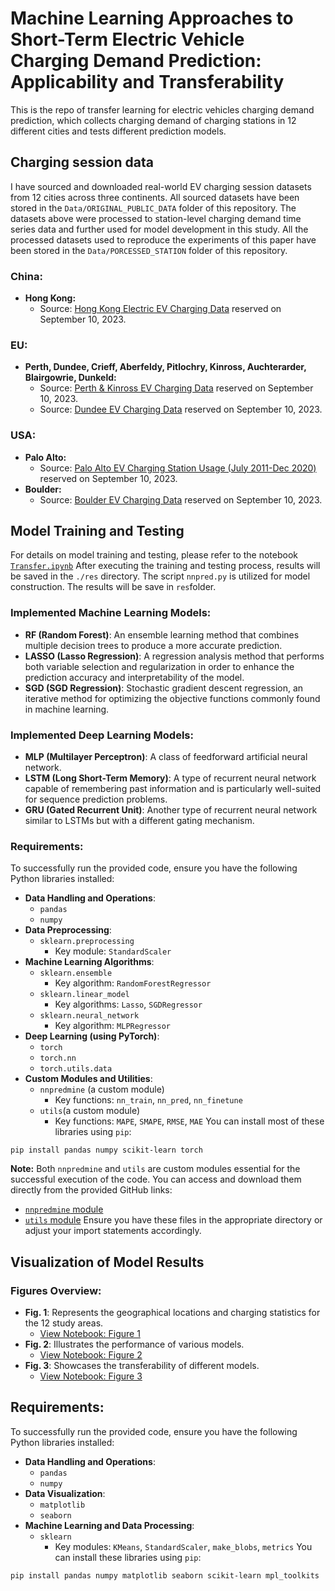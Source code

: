 

# Machine Learning Approaches to Short-Term Electric Vehicle Charging Demand Prediction: Applicability and Transferability
This is the repo of transfer learning for electric vehicles charging demand prediction, which collects charging demand of charging stations in 12 different cities and tests different prediction models.
## Charging session data
I have sourced and downloaded real-world EV charging session datasets from 12 cities across three continents. All sourced datasets have been stored in the `Data/ORIGINAL_PUBLIC_DATA` folder of this repository. The datasets above were processed to station-level charging demand time series data and further used for model development in this study. All the processed datasets used to reproduce the experiments of this paper have been stored in the `Data/PORCESSED_STATION` folder of this repository.
### China:
- **Hong Kong:** 
  - Source: [Hong Kong Electric EV Charging Data](https://sc.hkelectric.com/TuniS/www.hkelectric.com/zh/smart-power-services/ev-charging-solution/location-map) reserved on September 10, 2023.
### EU:
- **Perth, Dundee, Crieff, Aberfeldy, Pitlochry, Kinross, Auchterarder, Blairgowrie, Dunkeld:** 
  - Source: [Perth & Kinross EV Charging Data](https://data.pkc.gov.uk/dataset/ev-charging-data) reserved on September 10, 2023.
  - Source: [Dundee EV Charging Data](https://data.dundeecity.gov.uk/dataset/ev-charging-data) reserved on September 10, 2023.
### USA:
- **Palo Alto:**
  - Source: [Palo Alto EV Charging Station Usage (July 2011-Dec 2020)](https://data.cityofpaloalto.org/dataviews/257812/electric-vehicle-charging-station-usage-july-2011-dec-2020/) reserved on September 10, 2023.
- **Boulder:**
  - Source: [Boulder EV Charging Data](https://open-data.bouldercolorado.gov/datasets/95992b3938be4622b07f0b05eba95d4c_0/explore) reserved on September 10, 2023.

## Model Training and Testing
For details on model training and testing, please refer to the notebook [`Transfer.ipynb`](https://github.com/WangSY618/Transfer-learning/blob/main/Transfer.ipynb) 
After executing the training and testing process, results will be saved in the `./res` directory. 
The script `nnpred.py` is utilized for model construction. The results will be save in `res`folder.

### Implemented Machine Learning Models:
- **RF (Random Forest)**: An ensemble learning method that combines multiple decision trees to produce a more accurate prediction.
- **LASSO (Lasso Regression)**: A regression analysis method that performs both variable selection and regularization in order to enhance the prediction accuracy and interpretability of the model.
- **SGD (SGD Regression)**: Stochastic gradient descent regression, an iterative method for optimizing the objective functions commonly found in machine learning.
### Implemented Deep Learning Models:
- **MLP (Multilayer Perceptron)**: A class of feedforward artificial neural network.
- **LSTM (Long Short-Term Memory)**: A type of recurrent neural network capable of remembering past information and is particularly well-suited for sequence prediction problems.
- **GRU (Gated Recurrent Unit)**: Another type of recurrent neural network similar to LSTMs but with a different gating mechanism.
### Requirements:
To successfully run the provided code, ensure you have the following Python libraries installed:
- **Data Handling and Operations**: 
  - `pandas`
  - `numpy`
- **Data Preprocessing**: 
  - `sklearn.preprocessing`
    - Key module: `StandardScaler`
- **Machine Learning Algorithms**: 
  - `sklearn.ensemble`
    - Key algorithm: `RandomForestRegressor`
  - `sklearn.linear_model`
    - Key algorithms: `Lasso`, `SGDRegressor`
  - `sklearn.neural_network`
    - Key algorithm: `MLPRegressor`
- **Deep Learning (using PyTorch)**:
  - `torch`
  - `torch.nn`
  - `torch.utils.data`
- **Custom Modules and Utilities**: 
  - `nnpredmine` (a custom module)
    - Key functions: `nn_train`, `nn_pred`, `nn_finetune`
  - `utils`(a custom module)
    - Key functions: `MAPE`, `SMAPE`, `RMSE`, `MAE`
You can install most of these libraries using `pip`:
```
pip install pandas numpy scikit-learn torch
```
**Note:** Both `nnpredmine` and `utils` are custom modules essential for the successful execution of the code. You can access and download them directly from the provided GitHub links:
- [`nnpredmine` module](https://github.com/WangSY618/Transfer-learning/blob/main/nnpred.py)
- [`utils` module](https://github.com/WangSY618/Transfer-learning/blob/main/utils.py)
Ensure you have these files in the appropriate directory or adjust your import statements accordingly.

## Visualization of Model Results
### Figures Overview:
- **Fig. 1**: Represents the geographical locations and charging statistics for the 12 study areas.
  - [View Notebook: Figure 1](https://github.com/WangSY618/Transfer-learning/blob/main/Figure/Figure%201.ipynb)
- **Fig. 2**: Illustrates the performance of various models.
  - [View Notebook: Figure 2](https://github.com/WangSY618/Transfer-learning/blob/main/Figure/Figure%202.ipynb)
- **Fig. 3**: Showcases the transferability of different models.
  - [View Notebook: Figure 3](https://github.com/WangSY618/Transfer-learning/blob/main/Figure/Figure%203.ipynb)
## Requirements:
To successfully run the provided code, ensure you have the following Python libraries installed:
- **Data Handling and Operations**: 
  - `pandas`
  - `numpy`
- **Data Visualization**: 
  - `matplotlib`
  - `seaborn`
- **Machine Learning and Data Processing**: 
  - `sklearn`
    - Key modules: `KMeans`, `StandardScaler`, `make_blobs`, `metrics`
You can install these libraries using `pip`:
```
pip install pandas numpy matplotlib seaborn scikit-learn mpl_toolkits
```
